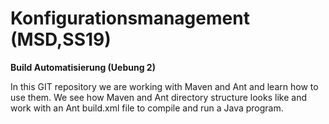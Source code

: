 # Konfigurationsmanagement (MSD,SS19) #

**Build Automatisierung (Uebung 2)**

In this GIT repository we are working with Maven and Ant and learn how to use them. We see how Maven and Ant directory structure looks like and work with an Ant build.xml file to compile and run a Java program. 